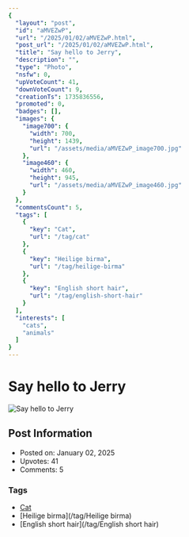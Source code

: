 ```yaml
---
{
  "layout": "post",
  "id": "aMVEZwP",
  "url": "/2025/01/02/aMVEZwP.html",
  "post_url": "/2025/01/02/aMVEZwP.html",
  "title": "Say hello to Jerry",
  "description": "",
  "type": "Photo",
  "nsfw": 0,
  "upVoteCount": 41,
  "downVoteCount": 9,
  "creationTs": 1735836556,
  "promoted": 0,
  "badges": [],
  "images": {
    "image700": {
      "width": 700,
      "height": 1439,
      "url": "/assets/media/aMVEZwP_image700.jpg"
    },
    "image460": {
      "width": 460,
      "height": 945,
      "url": "/assets/media/aMVEZwP_image460.jpg"
    }
  },
  "commentsCount": 5,
  "tags": [
    {
      "key": "Cat",
      "url": "/tag/cat"
    },
    {
      "key": "Heilige birma",
      "url": "/tag/heilige-birma"
    },
    {
      "key": "English short hair",
      "url": "/tag/english-short-hair"
    }
  ],
  "interests": [
    "cats",
    "animals"
  ]
}
---
```


# Say hello to Jerry

![Say hello to Jerry](/assets/media/aMVEZwP_image700.jpg)

## Post Information

- Posted on: January 02, 2025
- Upvotes: 41
- Comments: 5

### Tags

- [Cat](/tag/Cat)
- [Heilige birma](/tag/Heilige birma)
- [English short hair](/tag/English short hair)
